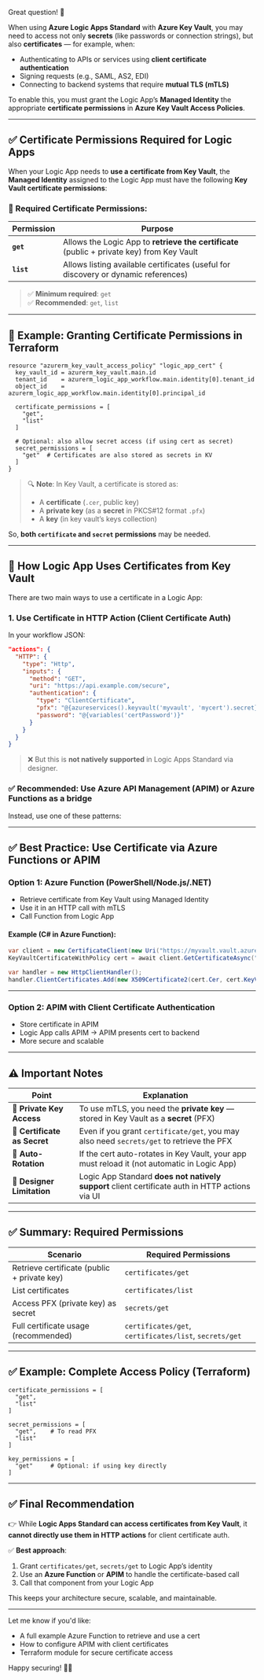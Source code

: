 Great question! 🔐

When using **Azure Logic Apps Standard** with **Azure Key Vault**, you may need to access not only **secrets** (like passwords or connection strings), but also **certificates** — for example, when:

- Authenticating to APIs or services using **client certificate authentication**
- Signing requests (e.g., SAML, AS2, EDI)
- Connecting to backend systems that require **mutual TLS (mTLS)**

To enable this, you must grant the Logic App’s **Managed Identity** the appropriate **certificate permissions** in **Azure Key Vault Access Policies**.

---

## ✅ Certificate Permissions Required for Logic Apps

When your Logic App needs to **use a certificate from Key Vault**, the **Managed Identity** assigned to the Logic App must have the following **Key Vault certificate permissions**:

### 🔑 Required Certificate Permissions:
| Permission | Purpose |
|----------|--------|
| **`get`** | Allows the Logic App to **retrieve the certificate** (public + private key) from Key Vault |
| **`list`** | Allows listing available certificates (useful for discovery or dynamic references) |

> ✅ **Minimum required**: `get`  
> ✅ **Recommended**: `get`, `list`

---

## 🧩 Example: Granting Certificate Permissions in Terraform

```hcl
resource "azurerm_key_vault_access_policy" "logic_app_cert" {
  key_vault_id = azurerm_key_vault.main.id
  tenant_id    = azurerm_logic_app_workflow.main.identity[0].tenant_id
  object_id    = azurerm_logic_app_workflow.main.identity[0].principal_id

  certificate_permissions = [
    "get",
    "list"
  ]

  # Optional: also allow secret access (if using cert as secret)
  secret_permissions = [
    "get"  # Certificates are also stored as secrets in KV
  ]
}
```

> 🔍 **Note**: In Key Vault, a certificate is stored as:
> - A **certificate** (`.cer`, public key)
> - A **private key** (as a **secret** in PKCS#12 format `.pfx`)
> - A **key** (in key vault’s keys collection)

So, **both `certificate` and `secret` permissions** may be needed.

---

## 🔄 How Logic App Uses Certificates from Key Vault

There are two main ways to use a certificate in a Logic App:

### 1. **Use Certificate in HTTP Action (Client Certificate Auth)**

In your workflow JSON:

```json
"actions": {
  "HTTP": {
    "type": "Http",
    "inputs": {
      "method": "GET",
      "uri": "https://api.example.com/secure",
      "authentication": {
        "type": "ClientCertificate",
        "pfx": "@{azureservices().keyvault('myvault', 'mycert').secret}",
        "password": "@{variables('certPassword')}"
      }
    }
  }
}
```

> ❌ But this is **not natively supported** in Logic Apps Standard via designer.

### ✅ Recommended: Use **Azure API Management (APIM)** or **Azure Functions** as a bridge

Instead, use one of these patterns:

---

## ✅ Best Practice: Use Certificate via Azure Functions or APIM

### Option 1: **Azure Function (PowerShell/Node.js/.NET)**
- Retrieve certificate from Key Vault using Managed Identity
- Use it in an HTTP call with mTLS
- Call Function from Logic App

#### Example (C# in Azure Function):
```csharp
var client = new CertificateClient(new Uri("https://myvault.vault.azure.net/"), new DefaultAzureCredential());
KeyVaultCertificateWithPolicy cert = await client.GetCertificateAsync("mycert");

var handler = new HttpClientHandler();
handler.ClientCertificates.Add(new X509Certificate2(cert.Cer, cert.KeyVaultSecretIdentifier.Name));
```

---

### Option 2: **APIM with Client Certificate Authentication**
- Store certificate in APIM
- Logic App calls APIM → APIM presents cert to backend
- More secure and scalable

---

## ⚠️ Important Notes

| Point | Explanation |
|------|-------------|
| 🔐 **Private Key Access** | To use mTLS, you need the **private key** — stored in Key Vault as a **secret** (PFX) |
| 📁 **Certificate as Secret** | Even if you grant `certificate/get`, you may also need `secrets/get` to retrieve the PFX |
| 🔄 **Auto-Rotation** | If the cert auto-rotates in Key Vault, your app must reload it (not automatic in Logic App) |
| 🛑 **Designer Limitation** | Logic App Standard **does not natively support** client certificate auth in HTTP actions via UI |

---

## ✅ Summary: Required Permissions

| Scenario | Required Permissions |
|--------|------------------------|
| Retrieve certificate (public + private key) | `certificates/get` |
| List certificates | `certificates/list` |
| Access PFX (private key) as secret | `secrets/get` |
| Full certificate usage (recommended) | `certificates/get`, `certificates/list`, `secrets/get` |

---

## ✅ Example: Complete Access Policy (Terraform)

```hcl
certificate_permissions = [
  "get",
  "list"
]

secret_permissions = [
  "get",    # To read PFX
  "list"
]

key_permissions = [
  "get"     # Optional: if using key directly
]
```

---

## ✅ Final Recommendation

👉 While **Logic Apps Standard can access certificates from Key Vault**, it **cannot directly use them in HTTP actions** for client certificate auth.

✅ **Best approach**:
1. Grant `certificates/get`, `secrets/get` to Logic App’s identity
2. Use an **Azure Function** or **APIM** to handle the certificate-based call
3. Call that component from your Logic App

This keeps your architecture secure, scalable, and maintainable.

---

Let me know if you'd like:
- A full example Azure Function to retrieve and use a cert
- How to configure APIM with client certificates
- Terraform module for secure certificate access

Happy securing! 🔐🚀